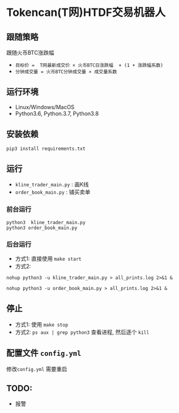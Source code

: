# Tokencan(T网)HTDF交易机器人

## 跟随策略
 跟随火币BTC涨跌幅

- `目标价 =  T网最新成交价 × 火币BTC日涨跌幅  × (1 + 涨跌幅系数) `
- `分钟成交量 = 火币BTC分钟成交量 × 成交量系数 `



## 运行环境

- Linux/Windows/MacOS
- Python3.6,  Python.3.7, Python3.8



## 安装依赖

`pip3 install requirements.txt `


## 运行

- `kline_trader_main.py` : 画K线 
- `order_book_main.py` : 铺买卖单


### 前台运行

```
python3  kline_trader_main.py
python3 order_book_main.py
```


### 后台运行

- 方式1: 直接使用 `make start`
- 方式2: 
```
nohup python3 -u kline_trader_main.py > all_prints.log 2>&1 &

nohup python3 -u order_book_main.py > all_prints.log 2>&1 &

```


## 停止

- 方式1: 使用 `make stop`
- 方式2: `ps aux | grep python3` 查看进程, 然后逐个 `kill`



## 配置文件 `config.yml`
修改`config.yml` 需要重启




## TODO:
- 报警




